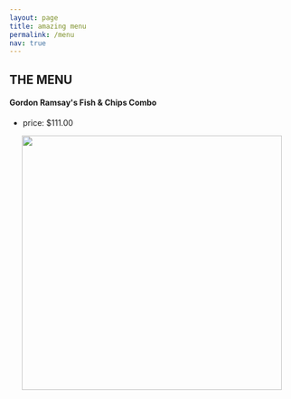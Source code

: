 ```yaml
---
layout: page
title: amazing menu
permalink: /menu
nav: true
---
```


## THE MENU 



#### Gordon Ramsay's Fish & Chips Combo

- price: $111.00

<p align="center">
  <img width="460" height="450" src="https://media.vanityfair.com/photos/65ca80036833831269a915bc/1:1/w_3554,h_3554,c_limit/1730743172">
</p>
